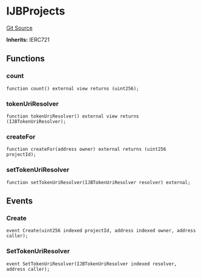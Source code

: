 # IJBProjects
[Git Source](https://github.com/Bananapus/nana-core/blob/1fb5688d98a7c6e49f86f6a7e868a61ef4c2409a/src/interfaces/IJBProjects.sol)

**Inherits:**
IERC721


## Functions
### count


```solidity
function count() external view returns (uint256);
```

### tokenUriResolver


```solidity
function tokenUriResolver() external view returns (IJBTokenUriResolver);
```

### createFor


```solidity
function createFor(address owner) external returns (uint256 projectId);
```

### setTokenUriResolver


```solidity
function setTokenUriResolver(IJBTokenUriResolver resolver) external;
```

## Events
### Create

```solidity
event Create(uint256 indexed projectId, address indexed owner, address caller);
```

### SetTokenUriResolver

```solidity
event SetTokenUriResolver(IJBTokenUriResolver indexed resolver, address caller);
```

